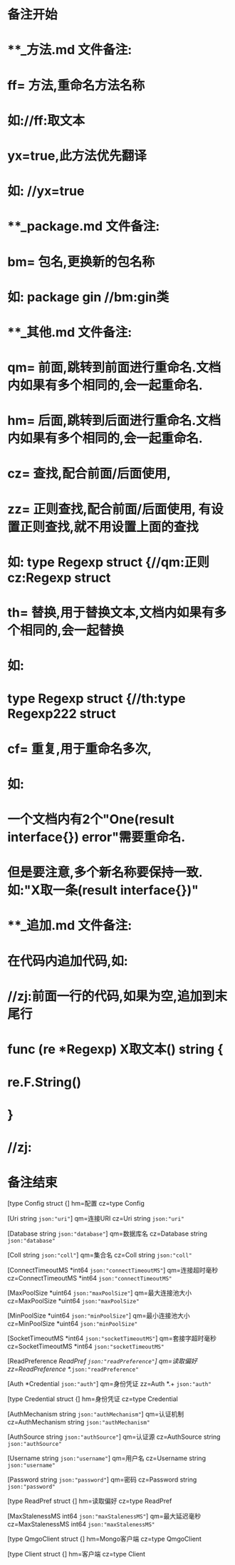# 备注开始
# **_方法.md 文件备注:
# ff= 方法,重命名方法名称
# 如://ff:取文本
#
# yx=true,此方法优先翻译
# 如: //yx=true

# **_package.md 文件备注:
# bm= 包名,更换新的包名称 
# 如: package gin //bm:gin类

# **_其他.md 文件备注:
# qm= 前面,跳转到前面进行重命名.文档内如果有多个相同的,会一起重命名.
# hm= 后面,跳转到后面进行重命名.文档内如果有多个相同的,会一起重命名.
# cz= 查找,配合前面/后面使用,
# zz= 正则查找,配合前面/后面使用, 有设置正则查找,就不用设置上面的查找
# 如: type Regexp struct {//qm:正则 cz:Regexp struct
#
# th= 替换,用于替换文本,文档内如果有多个相同的,会一起替换
# 如:
# type Regexp struct {//th:type Regexp222 struct
#
# cf= 重复,用于重命名多次,
# 如: 
# 一个文档内有2个"One(result interface{}) error"需要重命名.
# 但是要注意,多个新名称要保持一致. 如:"X取一条(result interface{})"

# **_追加.md 文件备注:
# 在代码内追加代码,如:
# //zj:前面一行的代码,如果为空,追加到末尾行
# func (re *Regexp) X取文本() string { 
# re.F.String()
# }
# //zj:
# 备注结束

[type Config struct {]
hm=配置
cz=type Config

[Uri string `json:"uri"`]
qm=连接URI
cz=Uri string `json:"uri"`

[Database string `json:"database"`]
qm=数据库名
cz=Database string `json:"database"`

[Coll string `json:"coll"`]
qm=集合名
cz=Coll string `json:"coll"`

[ConnectTimeoutMS *int64 `json:"connectTimeoutMS"`]
qm=连接超时毫秒
cz=ConnectTimeoutMS *int64 `json:"connectTimeoutMS"`

[MaxPoolSize *uint64 `json:"maxPoolSize"`]
qm=最大连接池大小
cz=MaxPoolSize *uint64 `json:"maxPoolSize"`

[MinPoolSize *uint64 `json:"minPoolSize"`]
qm=最小连接池大小
cz=MinPoolSize *uint64 `json:"minPoolSize"`

[SocketTimeoutMS *int64 `json:"socketTimeoutMS"`]
qm=套接字超时毫秒
cz=SocketTimeoutMS *int64 `json:"socketTimeoutMS"`

[ReadPreference *ReadPref `json:"readPreference"`]
qm=读取偏好
zz=ReadPreference \*.*`json:"readPreference"`

[Auth *Credential `json:"auth"`]
qm=身份凭证
zz=Auth \*.+ `json:"auth"`

[type Credential struct {]
hm=身份凭证
cz=type Credential

[AuthMechanism string `json:"authMechanism"`]
qm=认证机制
cz=AuthMechanism string `json:"authMechanism"`

[AuthSource string `json:"authSource"`]
qm=认证源
cz=AuthSource string `json:"authSource"`

[Username string `json:"username"`]
qm=用户名
cz=Username string `json:"username"`

[Password string `json:"password"`]
qm=密码
cz=Password string `json:"password"`

[type ReadPref struct {]
hm=读取偏好
cz=type ReadPref

[MaxStalenessMS int64 `json:"maxStalenessMS"`]
qm=最大延迟毫秒
cz=MaxStalenessMS int64 `json:"maxStalenessMS"`

[type QmgoClient struct {]
hm=Mongo客户端
cz=type QmgoClient

[type Client struct {]
hm=客户端
cz=type Client
